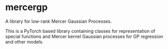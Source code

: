 # mercergp
A library for low-rank Mercer Gaussian Processes.

This is a PyTorch based library containing classes for representation of special
functions and Mercer kernel Gaussian processes for GP regression and other models.
